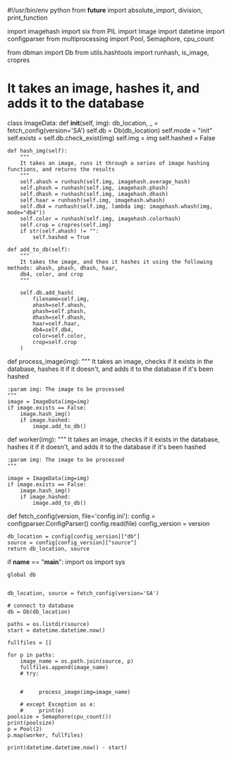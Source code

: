 #!/usr/bin/env python
from __future__ import absolute_import, division, print_function

import imagehash
import six
from PIL import Image
import datetime
import configparser
from multiprocessing import Pool, Semaphore, cpu_count

from dbman import Db
from utils.hashtools import runhash, is_image, cropres


# It takes an image, hashes it, and adds it to the database
class ImageData:
    def __init__(self, img):
        db_location, _ = fetch_config(version='SA')
        self.db = Db(db_location)
        self.mode = "init"
        self.exists = self.db.check_exist(img)
        self.img = img
        self.hashed = False

    def hash_img(self):
        """
        It takes an image, runs it through a series of image hashing functions, and returns the results
        """
        self.ahash = runhash(self.img, imagehash.average_hash)
        self.phash = runhash(self.img, imagehash.phash)
        self.dhash = runhash(self.img, imagehash.dhash)
        self.haar = runhash(self.img, imagehash.whash)
        self.db4 = runhash(self.img, lambda img: imagehash.whash(img, mode="db4"))
        self.color = runhash(self.img, imagehash.colorhash)
        self.crop = cropres(self.img)
        if str(self.ahash) != "":
            self.hashed = True
    
    def add_to_db(self):
        """
        It takes the image, and then it hashes it using the following methods: ahash, phash, dhash, haar,
        db4, color, and crop
        """

        self.db.add_hash(
            filename=self.img,
            ahash=self.ahash,
            phash=self.phash,
            dhash=self.dhash,
            haar=self.haar,
            db4=self.db4,
            color=self.color,
            crop=self.crop
        )


def process_image(img):
    """
    It takes an image, checks if it exists in the database, hashes it if it doesn't, and adds it to the
    database if it's been hashed
    
    :param img: The image to be processed
    """
    image = ImageData(img=img)
    if image.exists == False:
        image.hash_img()
        if image.hashed:
            image.add_to_db()


def worker(img):
    """
    It takes an image, checks if it exists in the database, hashes it if it doesn't, and adds it to the
    database if it's been hashed
    
    :param img: The image to be processed
    """

    image = ImageData(img=img)
    if image.exists == False:
        image.hash_img()
        if image.hashed:
            image.add_to_db()

def fetch_config(version, file='config.ini'):
    config = configparser.ConfigParser()
    config.read(file)
    config_version = version

    db_location = config[config_version]["db"]
    source = config[config_version]["source"]
    return db_location, source


if __name__ == "__main__":
    import os
    import sys



    global db
  
    
    db_location, source = fetch_config(version='SA')

    # connect to database
    db = Db(db_location)

    paths = os.listdir(source)
    start = datetime.datetime.now()
    
    fullfiles = []

    for p in paths:
        image_name = os.path.join(source, p)
        fullfiles.append(image_name)
        # try:

            
        #     process_image(img=image_name)
            
        # except Exception as e:
        #     print(e)
    poolsize = Semaphore(cpu_count())
    print(poolsize)
    p = Pool(2)
    p.map(worker, fullfiles)

    print(datetime.datetime.now() - start)
